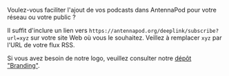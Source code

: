 Voulez-vous faciliter l'ajout de vos podcasts dans AntennaPod pour votre réseau
ou votre public ?

Il suffit d'inclure un lien vers
`https://antennapod.org/deeplink/subscribe?url=xyz` sur votre site Web où vous
le souhaitez. Veillez à remplacer `xyz` par l'URL de votre flux RSS.

Si vous avez besoin de notre logo, veuillez consulter notre [dépôt
"Branding"](https://github.com/AntennaPod/branding).
